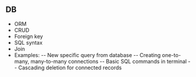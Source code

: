 ## DB
- ORM
- CRUD
- Foreign key
- SQL syntax
- Join
- Examples:
-- New specific query from database
-- Creating one-to-many, many-to-many connections
-- Basic SQL commands in terminal
-- Cascading deletion for connected records
